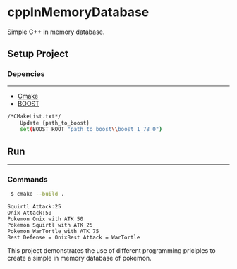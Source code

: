 # cppInMemoryDatabase
Simple C++ in memory database.

## Setup Project
### Depencies
<hr />

- [Cmake]()
- [BOOST]()
```bash
/*CMakeList.txt*/
    Update {path_to_boost}
    set(BOOST_ROOT "path_to_boost\\boost_1_78_0")
```
## Run
<hr/>

### Commands
```bash
 $ cmake --build .
```

```terminal
Squirtl Attack:25
Onix Attack:50
Pokemon Onix with ATK 50
Pokemon Squirtl with ATK 25
Pokemon WarTortle with ATK 75
Best Defense = OnixBest Attack = WarTortle
```

This project demonstrates the use of different programming priciples to create a simple in memory database of pokemon. 